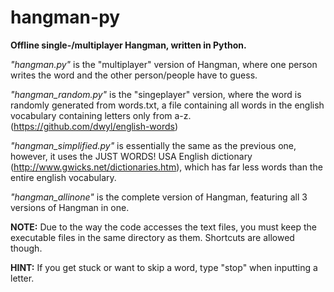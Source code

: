 # hangman-py
**Offline single-/multiplayer Hangman, written in Python.**

_"hangman.py"_ is the "multiplayer" version of Hangman, where one person writes the word and the other person/people have to guess.

_"hangman_random.py"_ is the "singeplayer" version, where the word is randomly generated from words.txt, a file containing all words in the english vocabulary containing letters only from a-z. (https://github.com/dwyl/english-words)

_"hangman_simplified.py"_ is essentially the same as the previous one, however, it uses the JUST WORDS! USA English dictionary (http://www.gwicks.net/dictionaries.htm), which has far less words than the entire english vocabulary.

_"hangman_allinone"_ is the complete version of Hangman, featuring all 3 versions of Hangman in one.

**NOTE:** Due to the way the code accesses the text files, you must keep the executable files in the same directory as them. Shortcuts are allowed though.

**HINT:** If you get stuck or want to skip a word, type "stop" when inputting a letter.
